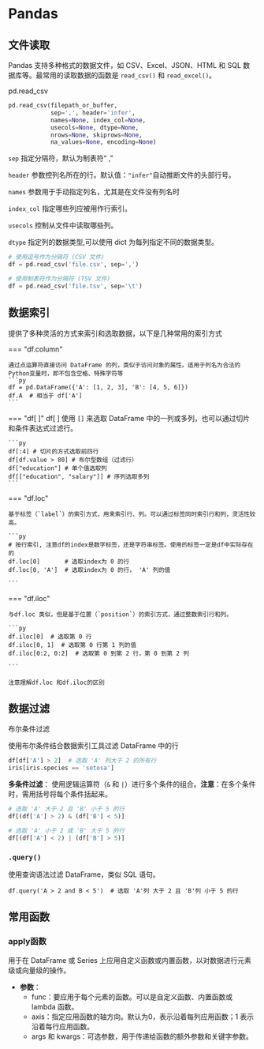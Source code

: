 # Pandas

## 文件读取

Pandas 支持多种格式的数据文件，如 CSV、Excel、JSON、HTML 和 SQL 数据库等。最常用的读取数据的函数是 `read_csv()` 和 `read_excel()`。

pd.read_csv

```py
pd.read_csv(filepath_or_buffer, 
			sep=',', header='infer', 
			names=None, index_col=None, 
			usecols=None, dtype=None, 
			nrows=None, skiprows=None, 
			na_values=None, encoding=None)

```

`sep` 指定分隔符，默认为制表符“ ,”

`header` 参数控列名所在的行。默认值：`"infer"`自动推断文件的头部行号。

`names` 参数用于手动指定列名，尤其是在文件没有列名时

`index_col` 指定哪些列应被用作行索引。

`usecols` 控制从文件中读取哪些列。

`dtype` 指定列的数据类型,可以使用 dict 为每列指定不同的数据类型。

```py
# 使用逗号作为分隔符 (CSV 文件)
df = pd.read_csv('file.csv', sep=',')

# 使用制表符作为分隔符 (TSV 文件)
df = pd.read_csv('file.tsv', sep='\t')
```

## 数据索引

提供了多种灵活的方式来索引和选取数据，以下是几种常用的索引方式

=== "df.column"

	通过点运算符直接访问 DataFrame 的列，类似于访问对象的属性。适用于列名为合法的Python变量时，即不包含空格、特殊字符等
	```py
	df = pd.DataFrame({'A': [1, 2, 3], 'B': [4, 5, 6]})
	df.A  # 相当于 df['A']
	```
=== "df[ ]"
	df[ ] 使用 `[]` 来选取 DataFrame 中的一列或多列，也可以通过切片和条件表达式过滤行。
	
	```py
	df[:4] # 切片的方式选取前四行
	df[df.value > 80] # 布尔型数组（过滤行）
	df["education"] # 单个值选取列
	df[["education", "salary"]] # 序列选取多列
	```

=== "df.loc"

	基于标签（`label`）的索引方式，用来索引行、列。可以通过标签同时索引行和列，灵活性较高。
	
	```py
	# 按行索引, 注意df的index是数字标签，还是字符串标签。使用的标签一定是df中实际存在的
	df.loc[0]  		# 选取index为 0 的行
	df.loc[0, 'A']  # 选取index为 0 的行， 'A' 列的值
	
	```

=== "df.iloc"

	与df.loc 类似，但是基于位置（`position`）的索引方式，通过整数索引行和列。
	
	```py
	df.iloc[0]  # 选取第 0 行
	df.iloc[0, 1]  # 选取第 0 行第 1 列的值
	df.iloc[0:2, 0:2]  # 选取第 0 到第 2 行，第 0 到第 2 列
	
	```
	
	注意理解df.loc 和df.iloc的区别

## 数据过滤

布尔条件过滤 

使用布尔条件结合数据索引工具过滤 DataFrame 中的行

```py
df[df['A'] > 2]  # 选取 'A' 列大于 2 的所有行
iris[iris.species == 'setosa']
```

**多条件过滤**： 使用逻辑运算符（`&` 和 `|`）进行多个条件的组合。**注意**：在多个条件时，需用括号将每个条件括起来。

```py
# 选取 'A' 大于 2 且 'B' 小于 5 的行
df[(df['A'] > 2) & (df['B'] < 5)]

# 选取 'A' 小于 2 或 'B' 大于 5 的行
df[(df['A'] < 2) | (df['B'] > 5)]
```



### `.query()`

使用查询语法过滤 DataFrame，类似 SQL 语句。

```
df.query('A > 2 and B < 5')  # 选取 'A'列 大于 2 且 'B'列 小于 5 的行
```



## 常用函数

### apply函数

用于在 DataFrame 或 Series 上应用自定义函数或内置函数，以对数据进行元素级或向量级的操作。

- **参数**：
  - func：要应用于每个元素的函数。可以是自定义函数、内置函数或 lambda 函数。
  - axis：指定应用函数的轴方向。默认为0，表示沿着每列应用函数；1 表示沿着每行应用函数。
  - args 和 kwargs：可选参数，用于传递给函数的额外参数和关键字参数。